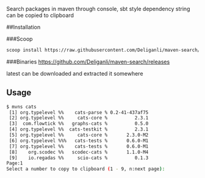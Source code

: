Search packages in maven through console, sbt style dependency string can be copied to clipboard

##Installation

###Scoop

```bash
scoop install https://raw.githubusercontent.com/Deliganli/maven-search/master/scoop/mvns.json
```
###Binaries
https://github.com/Deliganli/maven-search/releases

latest can be downloaded and extracted it somewhere

## Usage

```bash
$ mvns cats
 [1] org.typelevel %%    cats-parse % 0.2-41-437af75
 [2] org.typelevel %%     cats-core %          2.3.1
 [3]  com.flowtick %%   graphs-cats %          0.5.0
 [4] org.typelevel %%  cats-testkit %          2.3.1
 [5] org.typelevel %%     cats-core %       2.3.0-M2
 [6] org.typelevel %%%   cats-tests %       0.6.0-M1
 [7] org.typelevel %%    cats-tests %       0.6.0-M1
 [8]    org.scodec %%   scodec-cats %       1.1.0-M4
 [9]    io.regadas %%     scio-cats %          0.1.3
Page:1
Select a number to copy to clipboard (1 - 9, n:next page):
``` 
